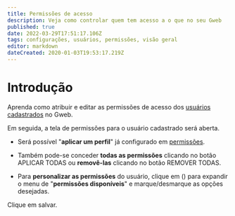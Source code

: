```yaml
---
title: Permissões de acesso
description: Veja como controlar quem tem acesso a o que no seu Gweb
published: true
date: 2022-03-29T17:51:17.106Z
tags: configurações, usuários, permissões, visão geral
editor: markdown
dateCreated: 2020-01-03T19:53:17.219Z
---
```


# Introdução

Aprenda como atribuir e editar as permissões de acesso dos [usuários cadastrados](/configuracoes/usuarios) no Gweb.


Em seguida, a tela de permissões para o usuário cadastrado será aberta.

- Será possível "**aplicar um perfil**" já configurado em [permissões](/configuracoes/permissoes).

- Também pode-se conceder **todas as permissões** clicando no botão <span class="mat-button mdi "> APLICAR TODAS</span> ou  **removê-las** clicando no botão <span class="mat-button mdi "> REMOVER TODAS</span>.

- Para **personalizar as permissões** do usuário, clique em (<em class="mdi mdi-chevron-down"></em>) para expandir o menu de "**permissões disponíveis**" e marque/desmarque as opções desejadas.

Clique em <span class="mat-button mdi "> salvar</span>.